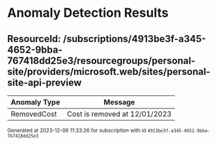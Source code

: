 # Anomaly Detection Results

## ResourceId: /subscriptions/4913be3f-a345-4652-9bba-767418dd25e3/resourcegroups/personal-site/providers/microsoft.web/sites/personal-site-api-preview

| Anomaly Type | Message |
|---|---|
|RemovedCost| Cost is removed at 12/01/2023|


<sup>Generated at 2023-12-06 11:33:26 for subscription with id `4913be3f-a345-4652-9bba-767418dd25e3`</sup>

